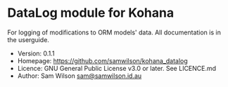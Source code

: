 DataLog module for Kohana
=========================

For logging of modifications to ORM models' data.
All documentation is in the userguide.

* Version: 0.1.1
* Homepage: https://github.com/samwilson/kohana_datalog
* Licence: GNU General Public License v3.0 or later. See LICENCE.md
* Author: Sam Wilson <sam@samwilson.id.au>
